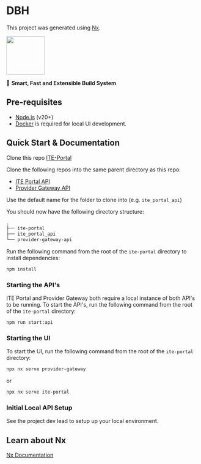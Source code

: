 # DBH

This project was generated using [Nx](https://nx.dev).

<p style="text-align: left;"><img src="https://raw.githubusercontent.com/nrwl/nx/master/images/nx-logo.png" width="100"></p>

🔎 **Smart, Fast and Extensible Build System**

## Pre-requisites

- [Node.js](https://nodejs.org/en/) (v20+)
- [Docker](https://docs.docker.com/desktop/install/mac-install/) is required for local UI development.

## Quick Start & Documentation

Clone this repo [ITE-Portal](https://github.com/ideacrew/ite-portal)

Clone the following repos into the same parent directory as this repo:

- [ITE Portal API](https://github.com/ideacrew/ite_portal_api)
- [Provider Gateway API](https://github.com/ideacrew/provider-gateway-api)

Use the default name for the folder to clone into (e.g. `ite_portal_api`)

You should now have the following directory structure:

```bash
.
├── ite-portal
├── ite_portal_api
└── provider-gateway-api
```

Run the following command from the root of the `ite-portal` directory to install dependencies:

```bash
npm install
```

### Starting the API's

ITE Portal and Provider Gateway both require a local instance of both API's to be running. To start the API's, run the following command from the root of the `ite-portal` directory:

```bash
npm run start:api
```

### Starting the UI

To start the UI, run the following command from the root of the `ite-portal` directory:

```bash
npx nx serve provider-gateway
```

or

```bash
npx nx serve ite-portal
```

### Initial Local API Setup

See the project dev lead to setup up your local environment.

## Learn about Nx

[Nx Documentation](https://nx.dev/angular)
